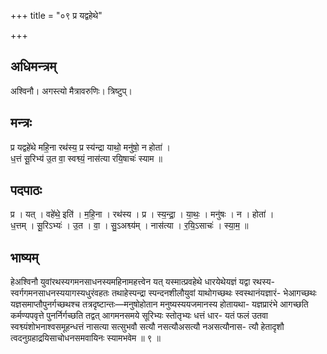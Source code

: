 +++
title = "०९ प्र यद्वहेथे"

+++
## अधिमन्त्रम्
अश्विनौ। अगस्त्यो मैत्रावरुणिः। त्रिष्टुप्।

## मन्त्रः
प्र यद्वहे॑थे महि॒ना रथ॑स्य॒ प्र स्य॑न्द्रा याथो॒ मनु॑षो॒ न होता॑ ।  
ध॒त्तं सू॒रिभ्य॑ उ॒त वा॒ स्वश्व्यं॒ नास॑त्या रयि॒षाचः॑ स्याम ॥

## पदपाठः
प्र । यत् । वहे॑थे॒ इति॑ । म॒हि॒ना । रथ॑स्य । प्र । स्य॒न्द्रा॒ । या॒थः॒ । मनु॑षः । न । होता॑ ।  
ध॒त्तम् । सू॒रिऽभ्यः॑ । उ॒त । वा॒ । सु॒ऽअश्व्य॑म् । नास॑त्या । र॒यि॒ऽसाचः॑ । स्या॒म॒ ॥

## भाष्यम्
हेअश्विनौ युवांरथस्यगमनसाधनस्यमहिनामहत्त्वेन यत् यस्मात्प्रवहेथे धारयेथेयज्ञं यद्वा रथस्य- स्वर्गगमनसाधनस्ययागस्यधुरंवहतः तथाहेस्पन्द्रा स्पन्दनशीलौयुवां याथोगच्छथः स्वस्थानंयज्ञारं- भेआगच्छथः यज्ञसमाप्तौपुनर्गच्छथश्च तत्रदृष्टान्तः—मनुषोहोतान मनुष्यस्ययजमानस्य होतायथा- यज्ञप्रारंभे आगच्छति कर्मण्यपवृत्ते पुनर्निर्गच्छति तद्वत् आगमनसमये सूरिभ्यः स्तोतृभ्यः धत्तं धार- यतं फलं उतवा स्वश्व्यंशोभनाश्वसमूहन्धत्तं नासत्या सत्सुभवौ सत्यौ नसत्यौअसत्यौ नअसत्यौनास- त्यौ हेतादृशौ त्वदनुग्रहाद्रयिसाचोधनसमवायिनः स्यामभवेम ॥ ९ ॥